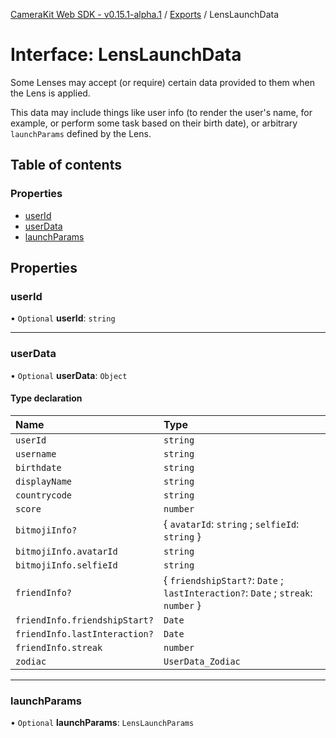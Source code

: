 [CameraKit Web SDK - v0.15.1-alpha.1](../README.md) / [Exports](../modules.md) / LensLaunchData

# Interface: LensLaunchData

Some Lenses may accept (or require) certain data provided to them when the Lens is applied.

This data may include things like user info (to render the user's name, for example, or perform some task based on
their birth date), or arbitrary `launchParams` defined by the Lens.

## Table of contents

### Properties

- [userId](LensLaunchData.md#userid)
- [userData](LensLaunchData.md#userdata)
- [launchParams](LensLaunchData.md#launchparams)

## Properties

### userId

• `Optional` **userId**: `string`

___

### userData

• `Optional` **userData**: `Object`

#### Type declaration

| Name | Type |
| :------ | :------ |
| `userId` | `string` |
| `username` | `string` |
| `birthdate` | `string` |
| `displayName` | `string` |
| `countrycode` | `string` |
| `score` | `number` |
| `bitmojiInfo?` | { `avatarId`: `string` ; `selfieId`: `string`  } |
| `bitmojiInfo.avatarId` | `string` |
| `bitmojiInfo.selfieId` | `string` |
| `friendInfo?` | { `friendshipStart?`: `Date` ; `lastInteraction?`: `Date` ; `streak`: `number`  } |
| `friendInfo.friendshipStart?` | `Date` |
| `friendInfo.lastInteraction?` | `Date` |
| `friendInfo.streak` | `number` |
| `zodiac` | `UserData_Zodiac` |

___

### launchParams

• `Optional` **launchParams**: `LensLaunchParams`
